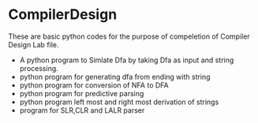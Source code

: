 # CompilerDesign

These are basic python codes for the purpose of compeletion of Compiler Design Lab file.
* A python program to Simlate Dfa by taking Dfa as input and string processing.
* python program for generating dfa from ending with string 
* python program for conversion of NFA to DFA
* python program for predictive parsing 
* python program left most and right most derivation of strings
* program for SLR,CLR and LALR parser
